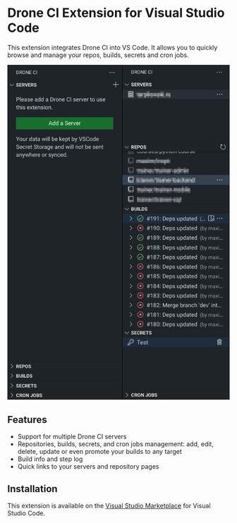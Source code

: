 # Drone CI Extension for Visual Studio Code

This extension integrates Drone CI into VS Code. It allows you to quickly browse and manage your repos, builds, secrets
and cron jobs.

![Screenshot](images/screenshot-main.png)

## Features

* Support for multiple Drone CI servers
* Repositories, builds, secrets, and cron jobs management: add, edit, delete, update or even promote your builds to any target
* Build info and step log
* Quick links to your servers and repository pages

## Installation

This extension is available on the [Visual Studio Marketplace](https://marketplace.visualstudio.com/items?itemName=maximtrp.drone-ci) for Visual Studio Code.